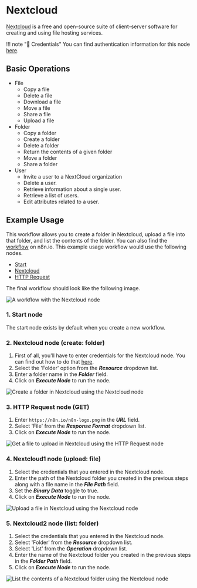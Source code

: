 # Nextcloud

[Nextcloud](https://nextcloud.com/) is a free and open-source suite of client-server software for creating and using file hosting services.

!!! note "🔑 Credentials"
    You can find authentication information for this node [here](/integrations/credentials/nextCloud/).


## Basic Operations

* File
    * Copy a file
    * Delete a file
    * Download a file
    * Move a file
    * Share a file
    * Upload a file
* Folder
    * Copy a folder
    * Create a folder
    * Delete a folder
    * Return the contents of a given folder
    * Move a folder
    * Share a folder
* User
    * Invite a user to a NextCloud organization
    * Delete a user.
    * Retrieve information about a single user.
    * Retrieve a list of users.
    * Edit attributes related to a user.

## Example Usage

This workflow allows you to create a folder in Nextcloud, upload a file into that folder, and list the contents of the folder. You can also find the [workflow](https://n8n.io/workflows/620) on n8n.io. This example usage workflow would use the following nodes.
- [Start](/integrations/core-nodes/n8n-nodes-base.start/)
- [Nextcloud]()
- [HTTP Request](/integrations/core-nodes/n8n-nodes-base.httpRequest/)

The final workflow should look like the following image.

![A workflow with the Nextcloud node](/_images/integrations/nodes/nextcloud/workflow.png)

### 1. Start node

The start node exists by default when you create a new workflow.

### 2. Nextcloud node (create: folder)

1. First of all, you'll have to enter credentials for the Nextcloud node. You can find out how to do that [here](/integrations/credentials/nextCloud/).
2. Select the 'Folder' option from the ***Resource*** dropdown list.
3. Enter a folder name in the ***Folder*** field.
4. Click on ***Execute Node*** to run the node.

![Create a folder in Nextcloud using the Nextcloud node](/_images/integrations/nodes/nextcloud/nextcloud_node.png)

### 3. HTTP Request node (GET)

1. Enter `https://n8n.io/n8n-logo.png` in the ***URL*** field.
2. Select 'File' from the ***Response Format*** dropdown list.
3. Click on ***Execute Node*** to run the node.

![Get a file to upload in Nextcloud using the HTTP Request node](/_images/integrations/nodes/nextcloud/httprequest_node.png)

### 4. Nextcloud1 node (upload: file)

1. Select the credentials that you entered in the Nextcloud node.
2. Enter the path of the Nextcloud folder you created in the previous steps along with a file name in the ***File Path*** field.
3. Set the ***Binary Data*** toggle to true.
4. Click on ***Execute Node*** to run the node.

![Upload a file in Nextcloud using the Nextcloud node](/_images/integrations/nodes/nextcloud/nextcloud1_node.png)

### 5. Nextcloud2 node (list: folder)

1. Select the credentials that you entered in the Nextcloud node.
2. Select 'Folder' from the ***Resource*** dropdown list.
3. Select 'List' from the ***Operation*** dropdown list.
4. Enter the name of the Nextcloud folder you created in the previous steps in the ***Folder Path*** field.
5. Click on ***Execute Node*** to run the node.

![List the contents of a Nextcloud folder using the Nextcloud node](/_images/integrations/nodes/nextcloud/nextcloud2_node.png)
